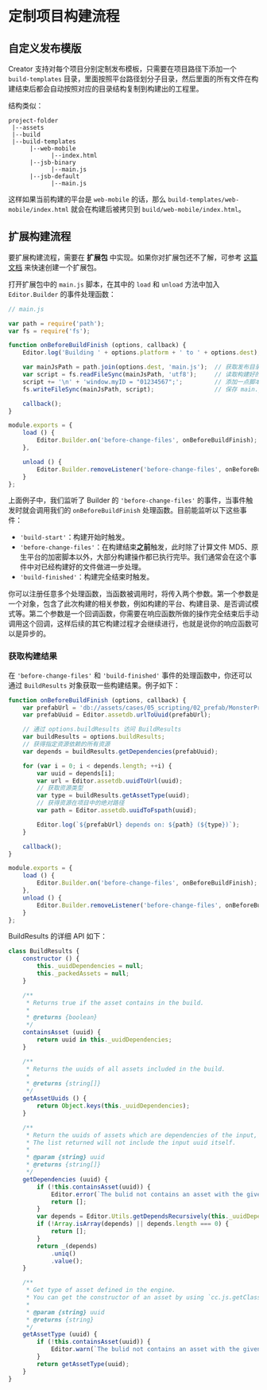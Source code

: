 # 定制项目构建流程

## 自定义发布模版

Creator 支持对每个项目分别定制发布模板，只需要在项目路径下添加一个 `build-templates` 目录，里面按照平台路径划分子目录，然后里面的所有文件在构建结束后都会自动按照对应的目录结构复制到构建出的工程里。

结构类似：

```
project-folder
 |--assets
 |--build
 |--build-templates
      |--web-mobile
            |--index.html
      |--jsb-binary
            |--main.js
      |--jsb-default
            |--main.js
```

这样如果当前构建的平台是 `web-mobile` 的话，那么 `build-templates/web-mobile/index.html` 就会在构建后被拷贝到 `build/web-mobile/index.html`。

## 扩展构建流程

要扩展构建流程，需要在 **扩展包** 中实现。如果你对扩展包还不了解，可参考 [这篇文档](../extension/your-first-extension.md) 来快速创建一个扩展包。

打开扩展包中的 `main.js` 脚本，在其中的 `load` 和 `unload` 方法中加入 `Editor.Builder` 的事件处理函数：

```js
// main.js

var path = require('path');
var fs = require('fs');

function onBeforeBuildFinish (options, callback) {
    Editor.log('Building ' + options.platform + ' to ' + options.dest); // 你可以在控制台输出点什么

    var mainJsPath = path.join(options.dest, 'main.js');  // 获取发布目录下的 main.js 所在路径
    var script = fs.readFileSync(mainJsPath, 'utf8');     // 读取构建好的 main.js
    script += '\n' + 'window.myID = "01234567";';         // 添加一点脚本到
    fs.writeFileSync(mainJsPath, script);                 // 保存 main.js

    callback();
}

module.exports = {
    load () {
        Editor.Builder.on('before-change-files', onBeforeBuildFinish);
    },

    unload () {
        Editor.Builder.removeListener('before-change-files', onBeforeBuildFinish);
    }
};
```

上面例子中，我们监听了 Builder 的 `'before-change-files'` 的事件，当事件触发时就会调用我们的 `onBeforeBuildFinish` 处理函数。目前能监听以下这些事件：
 - `'build-start'`：构建开始时触发。
 - `'before-change-files'`：在构建结束**之前**触发，此时除了计算文件 MD5、原生平台的加密脚本以外，大部分构建操作都已执行完毕。我们通常会在这个事件中对已经构建好的文件做进一步处理。
 - `'build-finished'`：构建完全结束时触发。

你可以注册任意多个处理函数，当函数被调用时，将传入两个参数。第一个参数是一个对象，包含了此次构建的相关参数，例如构建的平台、构建目录、是否调试模式等。第二个参数是一个回调函数，你需要在响应函数所做的操作完全结束后手动调用这个回调，这样后续的其它构建过程才会继续进行，也就是说你的响应函数可以是异步的。

### 获取构建结果

在 `'before-change-files'` 和 `'build-finished'` 事件的处理函数中，你还可以通过 `BuildResults` 对象获取一些构建结果。例子如下：

```js
function onBeforeBuildFinish (options, callback) {
    var prefabUrl = 'db://assets/cases/05_scripting/02_prefab/MonsterPrefab.prefab';
    var prefabUuid = Editor.assetdb.urlToUuid(prefabUrl);

    // 通过 options.buildResults 访问 BuildResults
    var buildResults = options.buildResults;
    // 获得指定资源依赖的所有资源
    var depends = buildResults.getDependencies(prefabUuid);

    for (var i = 0; i < depends.length; ++i) {
        var uuid = depends[i];
        var url = Editor.assetdb.uuidToUrl(uuid);
        // 获取资源类型
        var type = buildResults.getAssetType(uuid);
        // 获得资源在项目中的绝对路径
        var path = Editor.assetdb.uuidToFspath(uuid);

        Editor.log(`${prefabUrl} depends on: ${path} (${type})`);
    }

    callback();
}

module.exports = {
    load () {
        Editor.Builder.on('before-change-files', onBeforeBuildFinish);
    },
    unload () {
        Editor.Builder.removeListener('before-change-files', onBeforeBuildFinish);
    }
};
```

BuildResults 的详细 API 如下：

```js
class BuildResults {
    constructor () {
        this._uuidDependencies = null;
        this._packedAssets = null;
    }

    /**
     * Returns true if the asset contains in the build.
     *
     * @returns {boolean}
     */
    containsAsset (uuid) {
        return uuid in this._uuidDependencies;
    }

    /**
     * Returns the uuids of all assets included in the build.
     *
     * @returns {string[]}
     */
    getAssetUuids () {
        return Object.keys(this._uuidDependencies);
    }

    /**
     * Return the uuids of assets which are dependencies of the input, also include all indirect dependencies.
     * The list returned will not include the input uuid itself.
     *
     * @param {string} uuid
     * @returns {string[]}
     */
    getDependencies (uuid) {
        if (!this.containsAsset(uuid)) {
            Editor.error(`The bulid not contains an asset with the given uuid "${uuid}".`);
            return [];
        }
        var depends = Editor.Utils.getDependsRecursively(this._uuidDependencies, uuid);
        if (!Array.isArray(depends) || depends.length === 0) {
            return [];
        }
        return _(depends)
            .uniq()
            .value();
    }

    /**
     * Get type of asset defined in the engine.
     * You can get the constructor of an asset by using `cc.js.getClassByName(type)`.
     *
     * @param {string} uuid
     * @returns {string}
     */
    getAssetType (uuid) {
        if (!this.containsAsset(uuid)) {
            Editor.warn(`The bulid not contains an asset with the given uuid "${uuid}".`);
        }
        return getAssetType(uuid);
    }
}
```
